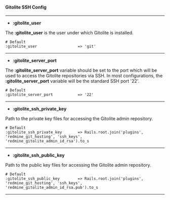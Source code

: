 #### Gitolite SSH Config
***

* **:gitolite_user**

The **:gitolite_user** is the user under which Gitolite is installed.

    # Default
    :gitolite_user                  => 'git'

***

* **:gitolite_server_port**

The **:gitolite_server_port** variable should be set to the port which will be used to access the Gitolite repositories via SSH. In most configurations, the **:gitolite_server_port** variable will be the standard SSH port '22'.

    # Default
    :gitolite_server_port           => '22'

***

* **:gitolite_ssh_private_key**

Path to the private key files for accessing the Gitolite admin repository.

    # Default
    :gitolite_ssh_private_key       => Rails.root.join('plugins', 'redmine_git_hosting', 'ssh_keys', 'redmine_gitolite_admin_id_rsa').to_s

***

* **:gitolite_ssh_public_key**

Path to the public key files for accessing the Gitolite admin repository.

    # Default
    :gitolite_ssh_public_key        => Rails.root.join('plugins', 'redmine_git_hosting', 'ssh_keys', 'redmine_gitolite_admin_id_rsa.pub').to_s

***
